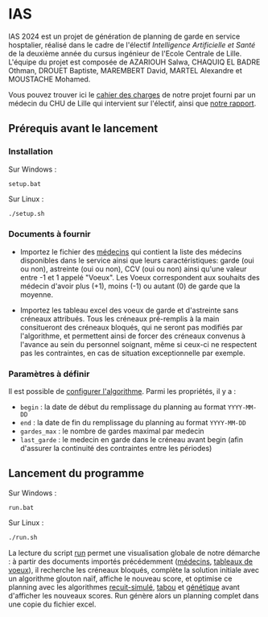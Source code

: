 # IAS
IAS 2024 est un projet de génération de planning de garde en service hosptalier, réalisé dans le cadre de l'électif *Intelligence Artificielle et Santé* de la deuxième année du cursus ingénieur de l'Ecole Centrale de Lille. L'équipe du projet est composée de AZARIOUH Salwa, CHAQUIQ EL BADRE Othman, DROUET Baptiste, MAREMBERT David, MARTEL Alexandre et MOUSTACHE Mohamed. 

Vous pouvez trouver ici le [cahier des charges](cahier_des_charges.md) de notre projet fourni par un médecin du CHU de Lille qui intervient sur l'électif, ainsi que [notre rapport](rapport.pdf).

## Prérequis avant le lancement

### Installation
Sur Windows :
```
setup.bat
```

Sur Linux :
```sh
./setup.sh
```

### Documents à fournir
* Importez le fichier des [médecins](medecins.xlsx) qui contient la liste des médecins disponibles dans le service ainsi que leurs caractéristiques: garde (oui ou non), astreinte (oui ou non), CCV (oui ou non) ainsi qu'une valeur entre -1 et 1 appelé "Voeux". Les Voeux correspondent aux souhaits des médecin d'avoir plus (+1), moins (-1) ou autant (0) de garde que la moyenne. 

* Importez les tableau excel des voeux de garde et d'astreinte sans créneaux attribués. Tous les créneaux pré-remplis à la main consitueront des créneaux bloqués, qui ne seront pas modifiés par l'algorithme, et permettent ainsi de forcer des créneaux convenus à l'avance au sein du personnel soignant, même si ceux-ci ne respectent pas les contraintes, en cas de situation exceptionnelle par exemple.

### Paramètres à définir
Il est possible de [configurer l'algorithme](config.properties). Parmi les propriétés, il y a :
* `begin` : la date de début du remplissage du planning au format `YYYY-MM-DD`
* `end` : la date de fin du remplissage du planning au format `YYYY-MM-DD`
* `gardes_max` : le nombre de gardes maximal par medecin
* `last_garde` : le medecin en garde dans le créneau avant begin (afin d'assurer la continuité des contraintes entre les périodes)

## Lancement du programme
Sur Windows :
```
run.bat
```

Sur Linux :
```sh
./run.sh
```

La lecture du script [run](run.py) permet une visualisation globale de notre démarche : à partir des documents importés précédemment ([médecins](medecins.xlsx), [tableaux de voeux](...)), il recherche les créneaux bloqués, complète la solution initiale avec un algorithme glouton naïf, affiche le nouveau score, et optimise ce planning avec les algorithmes [recuit-simulé](algos\algo_rs.py), [tabou](algos\algo_tabou.py) et [génétique](algos\aglo_genetique.py) avant d'afficher les nouveaux scores. Run génère alors un planning complet dans une copie du fichier excel. 
